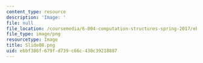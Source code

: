 ```yaml
---
content_type: resource
description: 'Image: '
file: null
file_location: /coursemedia/6-004-computation-structures-spring-2017/ebbf386f679fd739c66c430c39218887_Slide08.png
file_type: image/png
resourcetype: Image
title: Slide08.png
uid: ebbf386f-679f-d739-c66c-430c39218887
---
```

